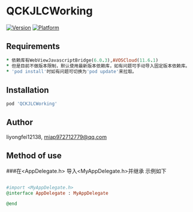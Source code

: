 # QCKJLCWorking


[![Version](1.0.2)](https://cocoapods.org/pods/QCKJLCWorking)
[![Platform](iOS)](https://cocoapods.org/pods/QCKJLCWorking)


## Requirements
```ruby
* 依赖库有WebViewJavascriptBridge(6.0.3),AVOSCloud(11.6.1)
* 但是目前不做版本限制，默认使用最新版本依赖库，如有问题可手动导入固定版本依赖库。
* 'pod install'时如有问题可切换为'pod update'来拉取。
```
## Installation

```ruby
pod 'QCKJLCWorking' 
```

## Author

liyongfei12138, miap972712779@qq.com

## Method of use
###在<AppDelegate.h> 导入<MyAppDelegate.h>并继承<MyAppDelegate> 示例如下
```ruby

#import <MyAppDelegate.h>
@interface AppDelegate : MyAppDelegate 

@end
```
